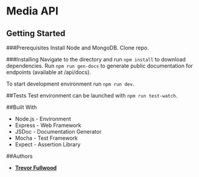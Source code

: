 # Media API

## Getting Started

###Prerequisites
Install Node and MongoDB. Clone repo.

###Installing
Navigate to the directory and run `npm install` to download dependencies. Run `npm run gen-docs` to generate public documentation for endpoints (available at /api/docs).

To start development environment run `npm run dev`.

##Tests
Test environment can be launched with `npm run test-watch`.

##Built With
* Node.js - Environment
* Express - Web Framework
* JSDoc - Documentation Generator
* Mocha - Test Framework
* Expect - Assertion Library

##Authors
* [**Trevor Fullwood**](https://github.com/tfullwood)
